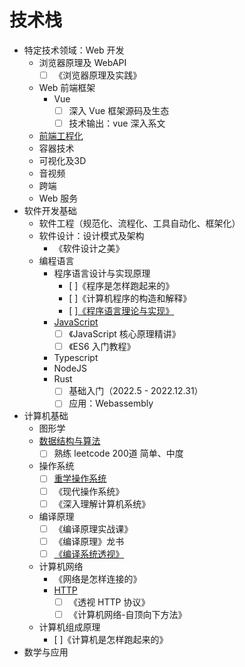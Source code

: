 # 技术栈

- 特定技术领域：Web 开发
  - 浏览器原理及 WebAPI
    - [ ] 《浏览器原理及实践》
  - Web 前端框架
    - Vue
      - [ ] 深入 Vue 框架源码及生态
      - [ ] 技术输出：vue 深入系文
  - [前端工程化](./前端工程化/README.md)
  - 容器技术
  - 可视化及3D
  - 音视频
  - 跨端
  - Web 服务
- 软件开发基础
  - 软件工程（规范化、流程化、工具自动化、框架化）
  - 软件设计：设计模式及架构
    - 《软件设计之美》
  - 编程语言
    - 程序语言设计与实现原理
      - [ ]《程序是怎样跑起来的》
      - [ ]《计算机程序的构造和解释》
      - [ ][《程序语言理论与实现》](https://bobzhang.github.io/courses/)
    - [JavaScript](./JavaScript/README.md)
      - [ ] 《JavaScript 核心原理精讲》 
      - [ ] 《ES6 入门教程》
    - Typescript
    - NodeJS
    - Rust
      - [ ] 基础入门（2022.5 - 2022.12.31）
      - [ ] 应用：Webassembly
- 计算机基础
  - 图形学
  - [数据结构与算法](./数据结构与算法/README.md)
    - [ ] 熟练 leetcode 200道 简单、中度
  - 操作系统
    - [ ] [重学操作系统](https://kaiwu.lagou.com/course/courseInfo.htm?courseId=478#/content)
    - [ ] 《现代操作系统》
    - [ ] 《深入理解计算机系统》
  - 编译原理
    - [ ] 《编译原理实战课》
    - [ ] 《编译原理》龙书
    - [ ] [《编译系统透视》](https://book.douban.com/subject/26762311/)
  - 计算机网络
    - 《网络是怎样连接的》
    - [HTTP](./HTTP/README.md)
      - [ ] 《透视 HTTP 协议》
      - [ ] 《计算机网络-自顶向下方法》
  - 计算机组成原理
    - [ ]《计算机是怎样跑起来的》
- 数学与应用
